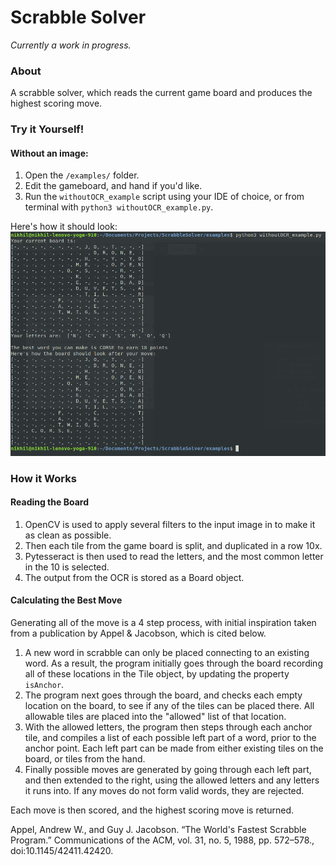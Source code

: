 # Scrabble Solver
_Currently a work in progress._

### About
A scrabble solver, which reads the current game board and produces the highest scoring move.

### Try it Yourself!

#### Without an image:
1. Open the `/examples/` folder.
2. Edit the gameboard, and hand if you'd like. 
3. Run the `withoutOCR_example` script using your IDE of choice, or from terminal with `python3 withoutOCR_example.py`. 

Here's how it should look:
![Without OCR](https://raw.githubusercontent.com/NikhilCBhat/ScrabbleSolver/master/examples/Without_OCR_Example.png)

### How it Works

#### Reading the Board
1) OpenCV is used to apply several filters to the input image in to make it as clean as possible.
2) Then each tile from the game board is split, and duplicated in a row 10x.
3) Pytesseract is then used to read the letters, and the most common letter in the 10 is selected.
4) The output from the OCR is stored as a Board object.

#### Calculating the Best Move
Generating all of the move is a 4 step process, with initial inspiration taken from a publication by Appel & Jacobson, which is cited below.

1. A new word in scrabble can only be placed connecting to an existing word. As a result, the program initially goes through the board recording all of these locations in the Tile object, by updating the property `isAnchor`.
2. The program next goes through the board, and checks each empty location on the board, to see if any of the tiles can be placed there. All allowable tiles are placed into the "allowed" list of that location. 
3. With the allowed letters, the program then steps through each anchor tile, and compiles a list of each possible left part of a word, prior to the anchor point. Each left part can be made from either existing tiles on the board, or tiles from the hand. 
4. Finally possible moves are generated by going through each left part, and then extended to the right, using the allowed letters and any letters it runs into. If any moves do not form valid words, they are rejected.

Each move is then scored, and the highest scoring move is returned.

Appel, Andrew W., and Guy J. Jacobson. “The World's Fastest Scrabble Program.” Communications of the ACM, vol. 31, no. 5, 1988, pp. 572–578., doi:10.1145/42411.42420.

